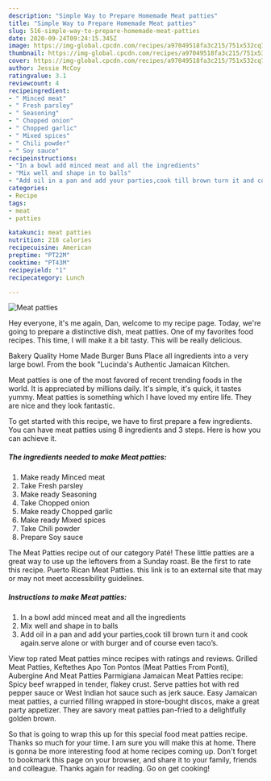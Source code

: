 ```yaml
---
description: "Simple Way to Prepare Homemade Meat patties"
title: "Simple Way to Prepare Homemade Meat patties"
slug: 516-simple-way-to-prepare-homemade-meat-patties
date: 2020-09-24T09:24:15.345Z
image: https://img-global.cpcdn.com/recipes/a97049518fa3c215/751x532cq70/meat-patties-recipe-main-photo.jpg
thumbnail: https://img-global.cpcdn.com/recipes/a97049518fa3c215/751x532cq70/meat-patties-recipe-main-photo.jpg
cover: https://img-global.cpcdn.com/recipes/a97049518fa3c215/751x532cq70/meat-patties-recipe-main-photo.jpg
author: Jessie McCoy
ratingvalue: 3.1
reviewcount: 4
recipeingredient:
- " Minced meat"
- " Fresh parsley"
- " Seasoning"
- " Chopped onion"
- " Chopped garlic"
- " Mixed spices"
- " Chili powder"
- " Soy sauce"
recipeinstructions:
- "In a bowl add minced meat and all the ingredients"
- "Mix well and shape in to balls"
- "Add oil in a pan and add your parties,cook till brown turn it and cook again.serve alone or with burger and of course even taco’s."
categories:
- Recipe
tags:
- meat
- patties

katakunci: meat patties 
nutrition: 218 calories
recipecuisine: American
preptime: "PT22M"
cooktime: "PT43M"
recipeyield: "1"
recipecategory: Lunch

---
```



![Meat patties](https://img-global.cpcdn.com/recipes/a97049518fa3c215/751x532cq70/meat-patties-recipe-main-photo.jpg)

Hey everyone, it's me again, Dan, welcome to my recipe page. Today, we're going to prepare a distinctive dish, meat patties. One of my favorites food recipes. This time, I will make it a bit tasty. This will be really delicious.

Bakery Quality Home Made Burger Buns Place all ingredients into a very large bowl. From the book &#34;Lucinda&#39;s Authentic Jamaican Kitchen.

Meat patties is one of the most favored of recent trending foods in the world. It is appreciated by millions daily. It's simple, it's quick, it tastes yummy. Meat patties is something which I have loved my entire life. They are nice and they look fantastic.


To get started with this recipe, we have to first prepare a few ingredients. You can have meat patties using 8 ingredients and 3 steps. Here is how you can achieve it.

<!--inarticleads1-->

##### The ingredients needed to make Meat patties:

1. Make ready  Minced meat
1. Take  Fresh parsley
1. Make ready  Seasoning
1. Take  Chopped onion
1. Make ready  Chopped garlic
1. Make ready  Mixed spices
1. Take  Chili powder
1. Prepare  Soy sauce


The Meat Patties recipe out of our category Paté! These little patties are a great way to use up the leftovers from a Sunday roast. Be the first to rate this recipe. Puerto Rican Meat Patties. this link is to an external site that may or may not meet accessibility guidelines. 

<!--inarticleads2-->

##### Instructions to make Meat patties:

1. In a bowl add minced meat and all the ingredients
1. Mix well and shape in to balls
1. Add oil in a pan and add your parties,cook till brown turn it and cook again.serve alone or with burger and of course even taco’s.


View top rated Meat patties mince recipes with ratings and reviews. Grilled Meat Patties, Keftethes Apo Ton Pontos (Meat Patties From Ponti), Aubergine And Meat Patties Parmigiana Jamaican Meat Patties recipe: Spicy beef wrapped in tender, flakey crust. Serve patties hot with red pepper sauce or West Indian hot sauce such as jerk sauce. Easy Jamaican meat patties, a curried filling wrapped in store-bought discos, make a great party appetizer. They are savory meat patties pan-fried to a delightfully golden brown. 

So that is going to wrap this up for this special food meat patties recipe. Thanks so much for your time. I am sure you will make this at home. There is gonna be more interesting food at home recipes coming up. Don't forget to bookmark this page on your browser, and share it to your family, friends and colleague. Thanks again for reading. Go on get cooking!
